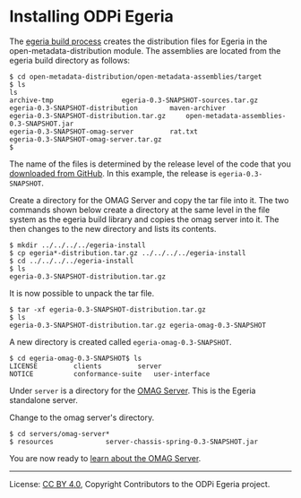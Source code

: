 <!-- SPDX-License-Identifier: CC-BY-4.0 -->
<!-- Copyright Contributors to the ODPi Egeria project. -->

# Installing ODPi Egeria

The [egeria build process](task-building-egeria-source.md) creates the
distribution files for Egeria in the open-metadata-distribution module.
The assemblies are located from the egeria build directory as follows:

```text
$ cd open-metadata-distribution/open-metadata-assemblies/target
$ ls
ls
archive-tmp					egeria-0.3-SNAPSHOT-sources.tar.gz
egeria-0.3-SNAPSHOT-distribution		maven-archiver
egeria-0.3-SNAPSHOT-distribution.tar.gz		open-metadata-assemblies-0.3-SNAPSHOT.jar
egeria-0.3-SNAPSHOT-omag-server			rat.txt
egeria-0.3-SNAPSHOT-omag-server.tar.gz
$

```
The name of the files is determined by the release level of the code that you
[downloaded from GitHub](task-downloading-egeria-source.md).  In this example,
the release is `egeria-0.3-SNAPSHOT`.

Create a directory for the OMAG Server and copy the tar file into it.
The two commands shown below create a directory at the same level in the
file system as the egeria build library and copies the omag server into it.
The then changes to the new directory and lists its contents.

```text
$ mkdir ../../../../egeria-install
$ cp egeria*-distribution.tar.gz ../../../../egeria-install
$ cd ../../../../egeria-install
$ ls
egeria-0.3-SNAPSHOT-distribution.tar.gz
```

It is now possible to unpack the tar file.

```text
$ tar -xf egeria-0.3-SNAPSHOT-distribution.tar.gz
$ ls
egeria-0.3-SNAPSHOT-distribution.tar.gz	egeria-omag-0.3-SNAPSHOT
```

A new directory is created called `egeria-omag-0.3-SNAPSHOT`.  

```text
$ cd egeria-omag-0.3-SNAPSHOT$ ls
LICENSE			clients			server
NOTICE			conformance-suite	user-interface

```

Under `server` is a directory for the
[OMAG Server](../../../open-metadata-publication/website/omag-server).
This is the Egeria standalone server.

Change to the omag server's directory.

```text
$ cd servers/omag-server*
$ resources				server-chassis-spring-0.3-SNAPSHOT.jar
```

You are now ready to [learn about the OMAG Server](../omag-server-tutorial).

----
License: [CC BY 4.0](https://creativecommons.org/licenses/by/4.0/),
Copyright Contributors to the ODPi Egeria project.